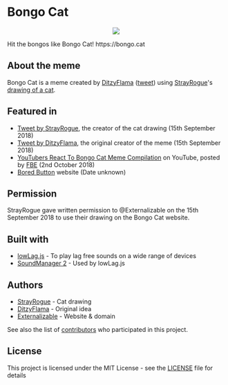 # Bongo Cat  
<p align="center">
  <img src="https://bongo.cat/meta/thumbnail.png">
</p>
Hit the bongos like Bongo Cat! https://bongo.cat  
  
## About the meme  
Bongo Cat is a meme created by [DitzyFlama](https://twitter.com/DitzyFlama) ([tweet](https://twitter.com/DitzyFlama/status/993487015499853824)) using [StrayRogue](https://twitter.com/StrayRogue)'s [drawing of a cat](https://twitter.com/StrayRogue/status/992994454058381312).  
  
## Featured in  
- [Tweet by StrayRogue](https://twitter.com/StrayRogue/status/1041115341290561536), the creator of the cat drawing (15th September 2018)  
- [Tweet by DitzyFlama](https://twitter.com/DitzyFlama/status/1041116096420470784), the original creator of the meme (15th September 2018)  
- [YouTubers React To Bongo Cat Meme Compilation](https://www.youtube.com/watch?v=9HuzuR48nd0) on YouTube, posted by [FBE](https://www.youtube.com/channel/UC0v-tlzsn0QZwJnkiaUSJVQ) (2nd October 2018)  
- [Bored Button](https://www.boredbutton.com/) website (Date unknown)  
  
## Permission  
StrayRogue gave written permission to @Externalizable on the 15th September 2018 to use their drawing on the Bongo Cat website.  
  
## Built with  
- [lowLag.js](https://lowlag.alienbill.com/) - To play lag free sounds on a wide range of devices  
- [SoundManager 2](http://www.schillmania.com/projects/soundmanager2/) - Used by lowLag.js  
  
## Authors  
- [StrayRogue](https://twitter.com/StrayRogue) - Cat drawing  
- [DitzyFlama](https://twitter.com/DitzyFlama) - Original idea  
- [Externalizable](https://github.com/Externalizable) - Website & domain  
  
See also the list of [contributors](https://github.com/Externalizable/bongo.cat/contributors) who participated in this project.  
  
## License  
This project is licensed under the MIT License - see the [LICENSE](https://github.com/Externalizable/bongo.cat/blob/master/LICENSE) file for details
